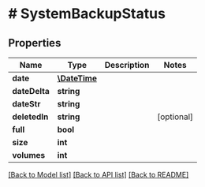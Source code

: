 # # SystemBackupStatus

## Properties

Name | Type | Description | Notes
------------ | ------------- | ------------- | -------------
**date** | [**\DateTime**](\DateTime.md) |  | 
**dateDelta** | **string** |  | 
**dateStr** | **string** |  | 
**deletedIn** | **string** |  | [optional] 
**full** | **bool** |  | 
**size** | **int** |  | 
**volumes** | **int** |  | 

[[Back to Model list]](../../README.md#documentation-for-models) [[Back to API list]](../../README.md#documentation-for-api-endpoints) [[Back to README]](../../README.md)


